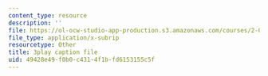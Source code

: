 ```yaml
---
content_type: resource
description: ''
file: https://ol-ocw-studio-app-production.s3.amazonaws.com/courses/2-003sc-engineering-dynamics-fall-2011/49428e49f0b0c4314f1bfd6153155c5f_jROTMB142T0.srt
file_type: application/x-subrip
resourcetype: Other
title: 3play caption file
uid: 49428e49-f0b0-c431-4f1b-fd6153155c5f
---
```

